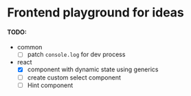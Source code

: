 # Frontend playground for ideas

#### TODO:

- common
  - [ ] patch `console.log` for dev process
- react
  - [x] component with dynamic state using generics
  - [ ] create custom select component
  - [ ] Hint component
